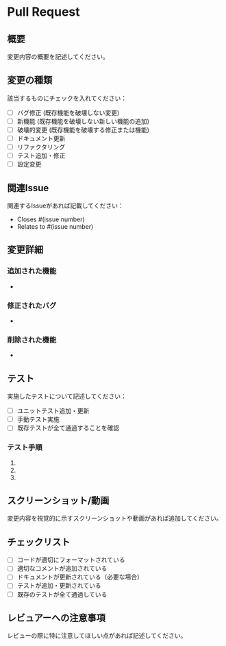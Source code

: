 # Pull Request

## 概要
変更内容の概要を記述してください。

## 変更の種類
該当するものにチェックを入れてください：

- [ ] バグ修正 (既存機能を破壊しない変更)
- [ ] 新機能 (既存機能を破壊しない新しい機能の追加)
- [ ] 破壊的変更 (既存機能を破壊する修正または機能)
- [ ] ドキュメント更新
- [ ] リファクタリング
- [ ] テスト追加・修正
- [ ] 設定変更

## 関連Issue
関連するIssueがあれば記載してください：
- Closes #(issue number)
- Relates to #(issue number)

## 変更詳細
### 追加された機能
- 

### 修正されたバグ
- 

### 削除された機能
- 

## テスト
実施したテストについて記述してください：

- [ ] ユニットテスト追加・更新
- [ ] 手動テスト実施
- [ ] 既存テストが全て通過することを確認

### テスト手順
1. 
2. 
3. 

## スクリーンショット/動画
変更内容を視覚的に示すスクリーンショットや動画があれば追加してください。

## チェックリスト
- [ ] コードが適切にフォーマットされている
- [ ] 適切なコメントが追加されている
- [ ] ドキュメントが更新されている（必要な場合）
- [ ] テストが追加・更新されている
- [ ] 既存のテストが全て通過している

## レビュアーへの注意事項
レビューの際に特に注意してほしい点があれば記述してください。
